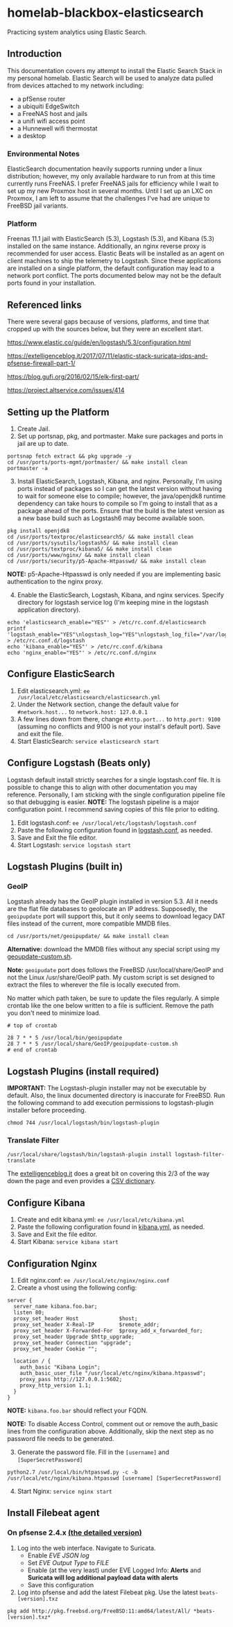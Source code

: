 # homelab-blackbox-elasticsearch
Practicing system analytics using Elastic Search.

## Introduction
This documentation covers my attempt to install the Elastic Search Stack in my personal homelab. Elastic Search will be used to analyze data pulled from devices attached to my network including:
* a pfSense router
* a ubiquiti EdgeSwitch
* a FreeNAS host and jails
* a unifi wifi access point
* a Hunnewell wifi thermostat
* a desktop

### Environmental Notes
ElasticSearch documentation heavily supports running under a linux distribution; however, my only available hardware to run from at this time currently runs FreeNAS. I prefer FreeNAS jails for efficiency while I wait to set up my new Proxmox host in several months. Until I set up an LXC on Proxmox, I am left to assume that the challenges I've had are unique to FreeBSD jail variants.

### Platform
Freenas 11.1 jail with ElasticSearch (5.3), Logstash (5.3), and Kibana (5.3) installed on the same instance. Additionally, an nginx reverse proxy is recommended for user access. Elastic Beats will be installed as an agent on client machines to ship the telemetry to Logstash. Since these applications are installed on a single platform, the default configuration may lead to a network port conflict. The ports documented below may not be the default ports found in your installation.

## Referenced links
There were several gaps because of versions, platforms, and time that cropped up with the sources below, but they were an excellent start.

https://www.elastic.co/guide/en/logstash/5.3/configuration.html

https://extelligenceblog.it/2017/07/11/elastic-stack-suricata-idps-and-pfsense-firewall-part-1/

https://blog.gufi.org/2016/02/15/elk-first-part/

https://project.altservice.com/issues/414

## Setting up the Platform
1. Create Jail.
2. Set up portsnap, pkg, and portmaster. Make sure packages and ports in jail are up to date.
```shell
portsnap fetch extract && pkg upgrade -y
cd /usr/ports/ports-mgmt/portmaster/ && make install clean
portmaster -a
```
3. Install ElasticSearch, Logstash, Kibana, and nginx. Personally, I'm using ports instead of packages so I can get the latest version without having to wait for someone else to compile; however, the java/openjdk8 runtime dependency can take hours to compile so I'm going to install that as a package ahead of the ports. Ensure that the build is the latest version as a new base build such as Logstash6 may become available soon.
```shell
pkg install openjdk8
cd /usr/ports/textproc/elasticsearch5/ && make install clean
cd /usr/ports/sysutils/logstash5/ && make install clean
cd /usr/ports/textproc/kibana5/ && make install clean
cd /usr/ports/www/nginx/ && make install clean
cd /usr/ports/security/p5-Apache-Htpasswd/ && make install clean
```
**NOTE:** p5-Apache-Htpasswd is only needed if you are implementing basic authentication to the nginx proxy.

4. Enable the ElasticSearch, Logstash, Kibana, and nginx services. Specify directory for logstash service log (I'm keeping mine in the logstash application directory).
```shell
echo 'elasticsearch_enable="YES"' > /etc/rc.conf.d/elasticsearch
printf 'logstash_enable="YES"\nlogstash_log="YES"\nlogstash_log_file="/var/log/logstash/logstash.log"' > /etc/rc.conf.d/logstash
echo 'kibana_enable="YES"' > /etc/rc.conf.d/kibana
echo 'nginx_enable="YES"' > /etc/rc.conf.d/nginx
```
## Configure ElasticSearch
1. Edit elasticsearch.yml: `ee /usr/local/etc/elasticsearch/elasticsearch.yml`
2. Under the Network section, change the default value for `#network.host...` to `network.host: 127.0.0.1`
3. A few lines down from there, change `#http.port...` to `http.port: 9100` (assuming no conflicts and 9100 is not your install's default port). Save and exit the file.
4. Start ElasticSearch: `service elasticsearch start`

## Configure Logstash (Beats only)
Logstash default install strictly searches for a single logstash.conf file. It is possible to change this to align with other documentation you may reference. Personally, I am sticking with the single configuration pipeline file so that debugging is easier.
**NOTE:** The logstash pipeline is a major configuration point. I recommend saving copies of this file prior to editing.
1. Edit logstash.conf: `ee /usr/local/etc/logstash/logstash.conf`
2. Paste the following configuration found in [logstash.conf](logstash.conf), as needed.
3. Save and Exit the file editor.
4. Start Logstash: `service logstash start`

## Logstash Plugins (built in)
### GeoIP
Logstash already has the GeoIP plugin installed in version 5.3. All it needs are the flat file databases to geolocate an IP address. Supposedly, the `geoipupdate` port will support this, but it only seems to download legacy DAT files instead of the current, more compatible MMDB files.
```shell
cd /usr/ports/net/geoipupdate/ && make install clean
```
**Alternative:** download the MMDB files without any special script using my [geoupdate-custom.sh](geoipupdate-custom.sh).

**Note:** `geoipudate` port does follows the FreeBSD /usr/local/share/GeoIP and not the Linux /usr/share/GeoIP path. My custom script is set designed to extract the files to wherever the file is locally executed from.

No matter which path taken, be sure to update the files regularly. A simple crontab like the one below written to a file is sufficient. Remove the path you don't need to minimize load.
```shell
# top of crontab

28 7 * * 5 /usr/local/bin/geoipupdate
28 7 * * 5 /usr/local/share/GeoIP/geoipupdate-custom.sh
# end of crontab
```

## Logstash Plugins (install required)
**IMPORTANT:** The Logstash-plugin installer may not be executable by default. Also, the linux documented directory is inaccurate for FreeBSD. Run the following command to add execution permissions to logstash-plugin installer before proceeding.
```shell
chmod 744 /usr/local/logstash/bin/logstash-plugin
```

### Translate Filter
```shell
/usr/local/share/logstash/bin/logstash-plugin install logstash-filter-translate
```
The [extelligenceblog.it](https://extelligenceblog.it/2017/07/23/elastic-stack-suricata-idps-and-pfsense-firewall-part-3-logstash-pipeline-additions-suricata-alerts/) does a great bit on covering this 2/3 of the way down the page and even provides a [CSV dictionary](http://extelligenceblog.it/wp-content/uploads/2017/07/service-names-port-numbers.csv).

## Configure Kibana
1. Create and edit kibana.yml: `ee /usr/local/etc/kibana.yml`
2. Paste the following configuration found in [kibana.yml](kibana.yml), as needed.
3. Save and Exit the file editor.
4. Start Kibana: `service kibana start`

## Configuration Nginx
1. Edit nginx.conf: `ee /usr/local/etc/nginx/nginx.conf`
2. Create a vhost using the following config:
```
server {
  server_name kibana.foo.bar;
  listen 80;
  proxy_set_header Host             $host;
  proxy_set_header X-Real-IP        $remote_addr;
  proxy_set_header X-Forwarded-For  $proxy_add_x_forwarded_for;
  proxy_set_header Upgrade $http_upgrade;
  proxy_set_header Connection "upgrade";
  proxy_set_header Cookie "";

  location / {
    auth_basic "Kibana Login";
    auth_basic_user_file "/usr/local/etc/nginx/kibana.htpasswd";
    proxy_pass http://127.0.0.1:5602;
    proxy_http_version 1.1;
  }
}
```
**NOTE:** `kibana.foo.bar` should reflect your FQDN.

**NOTE:** To disable Access Control, comment out or remove the auth_basic lines from the configuration above. Additionally, skip the next step as no password file needs to be generated.

3. Generate the password file. Fill in the `[username]` and `[SuperSecretPassword]`
```shell
python2.7 /usr/local/bin/htpasswd.py -c -b /usr/local/etc/nginx/kibana.htpasswd [username] [SuperSecretPassword]
```
4. Start Nginx: `service nginx start`

## Install Filebeat agent

### On pfsense 2.4.x [(the detailed version)](https://extelligenceblog.it/2017/07/11/elastic-stack-suricata-idps-and-pfsense-firewall-part-1/)
1. Log into the web interface. Navigate to Suricata.
   * Enable *EVE JSON log*
   * Set *EVE Output Type* to *FILE*
   * Enable (at the very least) under EVE Logged Info: **Alerts** and **Suricata will log additional payload data with alerts**
   * Save this configuration
2. Log into pfsense and add the latest Filebeat pkg. Use the latest `beats-[version].txz`
```shell
pkg add http://pkg.freebsd.org/FreeBSD:11:amd64/latest/All/ *beats-[version].txz*
```
